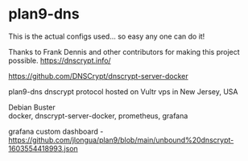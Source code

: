 # plan9-dns

This is the actual configs used... so easy any one can do it!

Thanks to Frank Dennis and other contributors for making this project possible.
https://dnscrypt.info/

https://github.com/DNSCrypt/dnscrypt-server-docker

plan9-dns dnscrypt protocol
hosted on Vultr vps in New Jersey, USA

Debian Buster\
docker, dnscrypt-server-docker, prometheus, grafana

grafana custom dashboard - https://github.com/jlongua/plan9/blob/main/unbound%20dnscrypt-1603554418993.json
